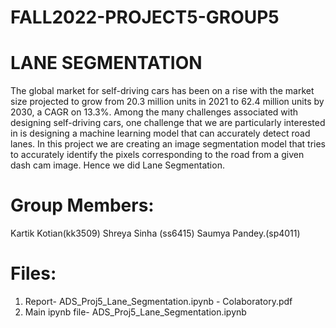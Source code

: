 # FALL2022-PROJECT5-GROUP5
# LANE SEGMENTATION 


The global market for self-driving cars has been on a rise with the market size projected to grow from 20.3 million units in 2021 to 62.4 million units by 2030, a CAGR on 13.3%. Among the many challenges associated with designing self-driving cars, one challenge that we are particularly interested in is designing a machine learning model that can accurately detect road lanes. In this project we are creating an image segmentation model that tries to accurately identify the pixels corresponding to the road from a given dash cam image. Hence we did Lane Segmentation. 


# Group Members:
Kartik Kotian(kk3509)
Shreya Sinha (ss6415)
Saumya Pandey.(sp4011)

# Files:
1. Report- ADS_Proj5_Lane_Segmentation.ipynb - Colaboratory.pdf
2. Main ipynb file- ADS_Proj5_Lane_Segmentation.ipynb




